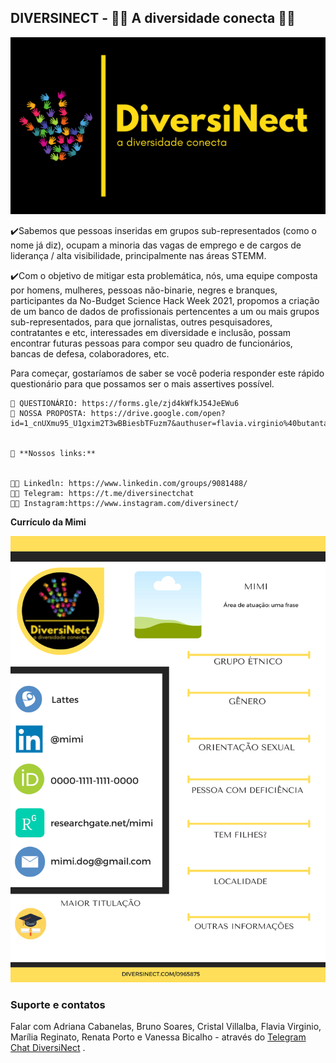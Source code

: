 ## DIVERSINECT - 🏳️‍🌈 A diversidade conecta 🏳️‍🌈

<img src= "./logo-diversinect.png">






✔️Sabemos que pessoas inseridas em grupos sub-representados (como o nome já diz), ocupam a minoria das vagas de emprego e de cargos de liderança / alta visibilidade, principalmente nas áreas STEMM.

✔️Com o objetivo de mitigar esta problemática, nós, uma equipe composta por homens, mulheres, pessoas não-binarie, negres e branques, participantes da No-Budget Science Hack Week 2021, propomos a criação de um banco de dados de profissionais pertencentes a um ou mais grupos sub-representados, para que jornalistas, outres pesquisadores, contratantes e etc, interessades em diversidade e inclusão, possam encontrar futuras pessoas para compor seu quadro de funcionários, bancas de defesa, colaboradores, etc.


Para começar, gostaríamos de saber se você poderia responder este rápido questionário para que possamos ser o mais assertives possível.

    🌈 QUESTIONÁRIO: https://forms.gle/zjd4kWfkJ54JeEWu6
    🌈 NOSSA PROPOSTA: https://drive.google.com/open?id=1_cnUXmu95_U1gxim2T3wBBiesbTFuzm7&authuser=flavia.virginio%40butantan.gov.br&usp=drive_fs
    
    
    📧 **Nossos links:**
    
    
    🏳️‍🌈 Linkedln: https://www.linkedin.com/groups/9081488/
    🏳️‍🌈 Telegram: https://t.me/diversinectchat
    🏳️‍🌈 Instagram:https://www.instagram.com/diversinect/
     



**Currículo da Mimi**

<img src= "./DIVERSINECT-CV (1).png">





### Suporte e contatos

Falar com Adriana Cabanelas, Bruno Soares, Cristal Villalba, Flavia Virginio, Marília Reginato, Renata Porto e Vanessa Bicalho - através do [Telegram Chat DiversiNect](https://t.me/diversinectchat) .
